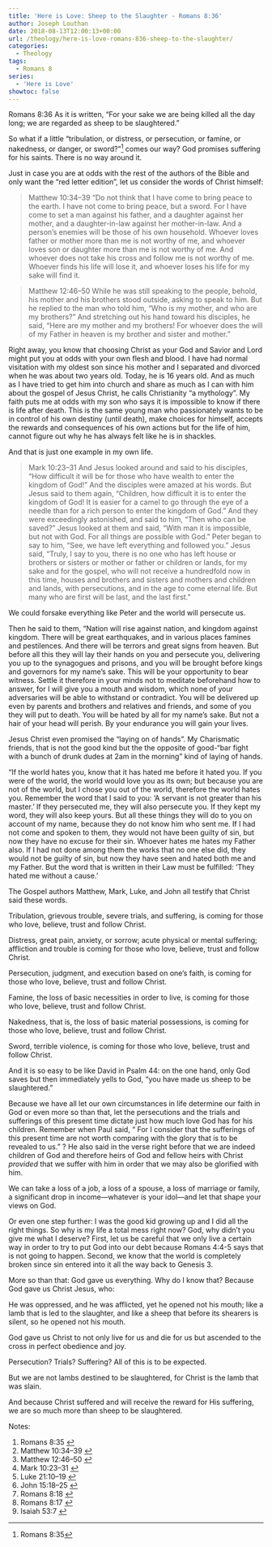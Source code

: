 ```yaml
---
title: 'Here is Love: Sheep to the Slaughter - Romans 8:36'
author: Joseph Louthan
date: 2018-08-13T12:00:13+00:00
url: /theology/here-is-love-romans-836-sheep-to-the-slaughter/
categories:
  - Theology
tags:
  - Romans 8
series:
  - 'Here is Love'
showtoc: false
---
```

Romans 8:36 As it is written, “For your sake we are being killed all the day long; we are regarded as sheep to be slaughtered.”

So what if a little “tribulation, or distress, or persecution, or famine, or nakedness, or danger, or sword?”[^1] comes our way? God promises suffering for his saints. There is no way around it.

Just in case you are at odds with the rest of the authors of the Bible and only want the “red letter edition”, let us consider the words of Christ himself:

> Matthew 10:34–39 “Do not think that I have come to bring peace to the earth. I have not come to bring peace, but a sword. For I have come to set a man against his father, and a daughter against her mother, and a daughter-in-law against her mother-in-law. And a person’s enemies will be those of his own household. Whoever loves father or mother more than me is not worthy of me, and whoever loves son or daughter more than me is not worthy of me. And whoever does not take his cross and follow me is not worthy of me. Whoever finds his life will lose it, and whoever loses his life for my sake will find it.

> Matthew 12:46–50 While he was still speaking to the people, behold, his mother and his brothers stood outside, asking to speak to him. But he replied to the man who told him, “Who is my mother, and who are my brothers?” And stretching out his hand toward his disciples, he said, “Here are my mother and my brothers! For whoever does the will of my Father in heaven is my brother and sister and mother.”

Right away, you know that choosing Christ as your God and Savior and Lord might put you at odds with your own flesh and blood. I have had normal visitation with my oldest son since his mother and I separated and divorced when he was about two years old. Today, he is 16 years old. And as much as I have tried to get him into church and share as much as I can with him about the gospel of Jesus Christ, he calls Christianity “a mythology”. My faith puts me at odds with my son who says it is impossible to know if there is life after death. This is the same young man who passionately wants to be in control of his own destiny (until death), make choices for himself, accepts the rewards and consequences of his own actions but for the life of him, cannot figure out why he has always felt like he is in shackles.

And that is just one example in my own life.

> Mark 10:23–31 And Jesus looked around and said to his disciples, “How difficult it will be for those who have wealth to enter the kingdom of God!” And the disciples were amazed at his words. But Jesus said to them again, “Children, how difficult it is to enter the kingdom of God! It is easier for a camel to go through the eye of a needle than for a rich person to enter the kingdom of God.” And they were exceedingly astonished, and said to him, “Then who can be saved?” Jesus looked at them and said, “With man it is impossible, but not with God. For all things are possible with God.” Peter began to say to him, “See, we have left everything and followed you.” Jesus said, “Truly, I say to you, there is no one who has left house or brothers or sisters or mother or father or children or lands, for my sake and for the gospel, who will not receive a hundredfold now in this time, houses and brothers and sisters and mothers and children and lands, with persecutions, and in the age to come eternal life. But many who are first will be last, and the last first.”

We could forsake everything like Peter and the world will persecute us.

 Then he said to them, “Nation will rise against nation, and kingdom against kingdom. There will be great earthquakes, and in various places famines and pestilences. And there will be terrors and great signs from heaven. But before all this they will lay their hands on you and persecute you, delivering you up to the synagogues and prisons, and you will be brought before kings and governors for my name’s sake. This will be your opportunity to bear witness. Settle it therefore in your minds not to meditate beforehand how to answer, for I will give you a mouth and wisdom, which none of your adversaries will be able to withstand or contradict. You will be delivered up even by parents and brothers and relatives and friends, and some of you they will put to death. You will be hated by all for my name’s sake. But not a hair of your head will perish. By your endurance you will gain your lives.<a class="simple-footnote" title="Luke 21:10–19" id="return-note-3820-5" href="#note-3820-5"></a>

Jesus Christ even promised the “laying on of hands”. My Charismatic friends, that is not the good kind but the the opposite of good-“bar fight with a bunch of drunk dudes at 2am in the morning” kind of laying of hands.

 “If the world hates you, know that it has hated me before it hated you. If you were of the world, the world would love you as its own; but because you are not of the world, but I chose you out of the world, therefore the world hates you. Remember the word that I said to you: ‘A servant is not greater than his master.’ If they persecuted me, they will also persecute you. If they kept my word, they will also keep yours. But all these things they will do to you on account of my name, because they do not know him who sent me. If I had not come and spoken to them, they would not have been guilty of sin, but now they have no excuse for their sin. Whoever hates me hates my Father also. If I had not done among them the works that no one else did, they would not be guilty of sin, but now they have seen and hated both me and my Father. But the word that is written in their Law must be fulfilled: ‘They hated me without a cause.’<a class="simple-footnote" title="John 15:18–25" id="return-note-3820-6" href="#note-3820-6"></a>

The Gospel authors Matthew, Mark, Luke, and John all testify that Christ said these words.

Tribulation, grievous trouble, severe trials, and suffering, is coming for those who love, believe, trust and follow Christ.

Distress, great pain, anxiety, or sorrow; acute physical or mental suffering; affliction and trouble is coming for those who love, believe, trust and follow Christ.

Persecution, judgment, and execution based on one’s faith, is coming for those who love, believe, trust and follow Christ.

Famine, the loss of basic necessities in order to live, is coming for those who love, believe, trust and follow Christ.

Nakedness, that is, the loss of basic material possessions, is coming for those who love, believe, trust and follow Christ.

Sword, terrible violence, is coming for those who love, believe, trust and follow Christ.

And it is so easy to be like David in Psalm 44: on the one hand, only God saves but then immediately yells to God, “you have made us sheep to be slaughtered.”

Because we have all let our own circumstances in life determine our faith in God or even more so than that, let the persecutions and the trials and sufferings of this present time dictate just how much love God has for his children. Remember when Paul said, “ For I consider that the sufferings of this present time are not worth comparing with the glory that is to be revealed to us.” <a class="simple-footnote" title="Romans 8:18" id="return-note-3820-7" href="#note-3820-7"></a>? He also said in the verse right before that we are indeed children of God and therefore heirs of God and fellow heirs with Christ <i>provided</i> that we suffer with him in order that we may also be glorified with him. <a class="simple-footnote" title="Romans 8:17" id="return-note-3820-8" href="#note-3820-8"></a>

We can take a loss of a job, a loss of a spouse, a loss of marriage or family, a significant drop in income—whatever is your idol—and let that shape your views on God.

Or even one step further: I was the good kid growing up and I did all the right things. So why is my life a total mess right now? God, why didn’t you give me what I deserve? First, let us be careful that we only live a certain way in order to try to put God into our debt because Romans 4:4-5 says that is not going to happen. Second, we know that the world is completely broken since sin entered into it all the way back to Genesis 3.

More so than that: God gave us everything. Why do I know that? Because God gave us Christ Jesus, who:

 He was oppressed, and he was afflicted, yet he opened not his mouth; like a lamb that is led to the slaughter, and like a sheep that before its shearers is silent, so he opened not his mouth.<a class="simple-footnote" title="Isaiah 53:7" id="return-note-3820-9" href="#note-3820-9"></a>

God gave us Christ to not only live for us and die for us but ascended to the cross in perfect obedience and joy.

Persecution? Trials? Suffering? All of this is to be expected.

But we are not lambs destined to be slaughtered, for Christ is the lamb that was slain.

And because Christ suffered and will receive the reward for His suffering, we are so much more than sheep to be slaughtered.

<div class="simple-footnotes">
 <p class="notes">
  Notes:
 </p>

 <ol>
  <li id="note-3820-1">
   Romans 8:35 <a href="#return-note-3820-1">&#8617;</a>
  </li>
  <li id="note-3820-2">
   Matthew 10:34–39 <a href="#return-note-3820-2">&#8617;</a>
  </li>
  <li id="note-3820-3">
   Matthew 12:46–50 <a href="#return-note-3820-3">&#8617;</a>
  </li>
  <li id="note-3820-4">
   Mark 10:23–31 <a href="#return-note-3820-4">&#8617;</a>
  </li>
  <li id="note-3820-5">
   Luke 21:10–19 <a href="#return-note-3820-5">&#8617;</a>
  </li>
  <li id="note-3820-6">
   John 15:18–25 <a href="#return-note-3820-6">&#8617;</a>
  </li>
  <li id="note-3820-7">
   Romans 8:18 <a href="#return-note-3820-7">&#8617;</a>
  </li>
  <li id="note-3820-8">
   Romans 8:17 <a href="#return-note-3820-8">&#8617;</a>
  </li>
  <li id="note-3820-9">
   Isaiah 53:7 <a href="#return-note-3820-9">&#8617;</a>
  </li>
 </ol>
</div>

[^1]: Romans 8:35